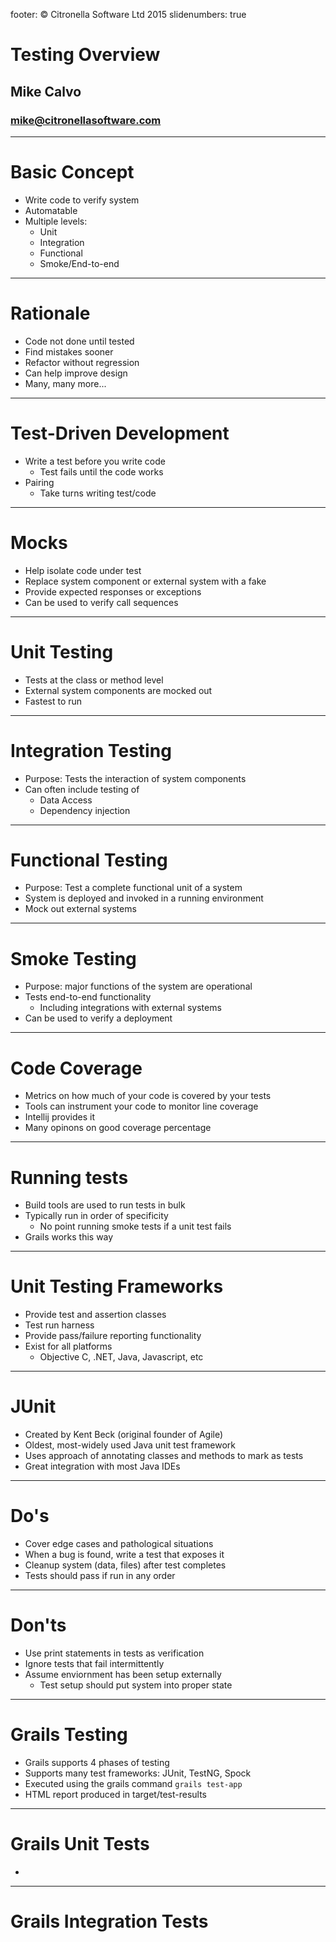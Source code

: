 footer: © Citronella Software Ltd 2015
slidenumbers: true

# Testing Overview
## Mike Calvo
### mike@citronellasoftware.com

---

# Basic Concept
- Write code to verify system
- Automatable
- Multiple levels:
  - Unit
  - Integration
  - Functional
  - Smoke/End-to-end

---

# Rationale
- Code not done until tested
- Find mistakes sooner
- Refactor without regression
- Can help improve design
- Many, many more...

---

# Test-Driven Development
- Write a test before you write code
  - Test fails until the code works
- Pairing
  - Take turns writing test/code

---

# Mocks
- Help isolate code under test
- Replace system component or external system with a fake
- Provide expected responses or exceptions
- Can be used to verify call sequences

---

# Unit Testing
- Tests at the class or method level
- External system components are mocked out
- Fastest to run

---

# Integration Testing
- Purpose: Tests the interaction of system components
- Can often include testing of
  - Data Access
  - Dependency injection

---

# Functional Testing
- Purpose: Test a complete functional unit of a system
- System is deployed and invoked in a running environment
- Mock out external systems

---

# Smoke Testing
- Purpose: major functions of the system are operational
- Tests end-to-end functionality
  - Including integrations with external systems
- Can be used to verify a deployment

---

# Code Coverage
- Metrics on how much of your code is covered by your tests
- Tools can instrument your code to monitor line coverage
- Intellij provides it
- Many opinons on good coverage percentage

---

# Running tests
- Build tools are used to run tests in bulk
- Typically run in order of specificity
  - No point running smoke tests if a unit test fails
- Grails works this way

---

# Unit Testing Frameworks
- Provide test and assertion classes
- Test run harness
- Provide pass/failure reporting functionality
- Exist for all platforms
  - Objective C, .NET, Java, Javascript, etc

---

# JUnit
- Created by Kent Beck (original founder of Agile)
- Oldest, most-widely used Java unit test framework
- Uses approach of annotating classes and methods to mark as tests
- Great integration with most Java IDEs

---

# Do's
- Cover edge cases and pathological situations
- When a bug is found, write a test that exposes it
- Cleanup system (data, files) after test completes
- Tests should pass if run in any order

---

# Don'ts
- Use print statements in tests as verification
- Ignore tests that fail intermittently
- Assume enviornment has been setup externally
  - Test setup should put system into proper state

---

# Grails Testing
- Grails supports 4 phases of testing
- Supports many test frameworks: JUnit, TestNG, Spock
- Executed using the grails command
  `grails test-app`
- HTML report produced in target/test-results

---

# Grails Unit Tests
-
---

# Grails Integration Tests
